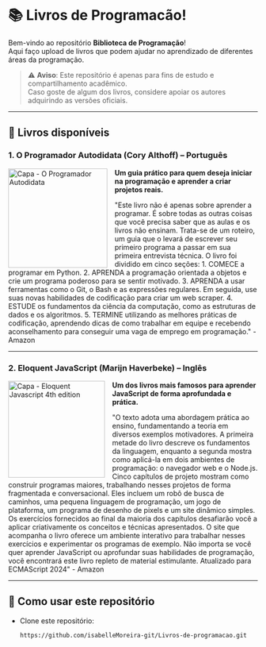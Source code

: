 # 📚  Livros de Programacão!

Bem-vindo ao repositório **Biblioteca de Programação**!  
Aqui faço upload de livros que podem ajudar no aprendizado de diferentes áreas da programação.  

> ⚠️ **Aviso**: Este repositório é apenas para fins de estudo e compartilhamento acadêmico.  
> Caso goste de algum dos livros, considere apoiar os autores adquirindo as versões oficiais.  

---

## 📖 Livros disponíveis  

### 1. O Programador Autodidata (Cory Althoff) – Português  
<img src="https://m.media-amazon.com/images/I/51NKeVHEuvL._UF1000,1000_QL80_.jpg" alt="Capa - O Programador Autodidata" width="200" align="left" style="margin-right: 15px;" />

**Um guia prático para quem deseja iniciar na programação e aprender a criar projetos reais.**

"Este livro não é apenas sobre aprender a programar. É sobre todas as outras coisas que você precisa saber que as aulas e os livros não ensinam. Trata-se de um roteiro, um guia que o levará de escrever seu primeiro programa a passar em sua primeira entrevista técnica. O livro foi dividido em cinco seções: 1. COMECE a programar em Python. 2. APRENDA a programação orientada a objetos e crie um programa poderoso para se sentir motivado. 3. APRENDA a usar ferramentas como o Git, o Bash e as expressões regulares. Em seguida, use suas novas habilidades de codificação para criar um web scraper. 4. ESTUDE os fundamentos da ciência da computação, como as estruturas de dados e os algoritmos. 5. TERMINE utilizando as melhores práticas de codificação, aprendendo dicas de como trabalhar em equipe e recebendo aconselhamento para conseguir uma vaga de emprego em programação." - Amazon

---

### 2. Eloquent JavaScript (Marijn Haverbeke) – Inglês  
<img src="https://github.com/user-attachments/assets/a77117e8-bce6-4163-8547-c883c3c1cd4c" alt="Capa - Eloquent Javascript 4th edition" width="195" align="left" style="margin-right: 15px;"   />

**Um dos livros mais famosos para aprender **JavaScript** de forma aprofundada e prática.**

"O texto adota uma abordagem prática ao ensino, fundamentando a teoria em diversos exemplos motivadores. A primeira metade do livro descreve os fundamentos da linguagem, enquanto a segunda mostra como aplicá-la em dois ambientes de programação: o navegador web e o Node.js. Cinco capítulos de projeto mostram como construir programas maiores, trabalhando nesses projetos de forma fragmentada e conversacional. Eles incluem um robô de busca de caminhos, uma pequena linguagem de programação, um jogo de plataforma, um programa de desenho de pixels e um site dinâmico simples.
Os exercícios fornecidos ao final da maioria dos capítulos desafiarão você a aplicar criativamente os conceitos e técnicas apresentados. O site que acompanha o livro oferece um ambiente interativo para trabalhar nesses exercícios e experimentar os programas de exemplo.
Não importa se você quer aprender JavaScript ou aprofundar suas habilidades de programação, você encontrará este livro repleto de material estimulante.
Atualizado para ECMAScript 2024" - Amazon
 
---

## 🚀 Como usar este repositório  

- Clone este repositório:  
  ```bash
  https://github.com/isabelleMoreira-git/Livros-de-programacao.git
